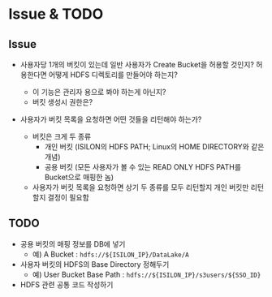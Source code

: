 # Issue & TODO

## Issue

* 사용자당 1개의 버킷이 있는데 일반 사용자가 Create Bucket을 허용할 것인지? 허용한다면 어떻게 HDFS 디렉토리를 만들어야 하는지?
  * 이 기능은 관리자 용으로 봐야 하는게 아닌지?
  * 버킷 생성시 권한은?

* 사용자가 버킷 목록을 요청하면 어떤 것들을 리턴해야 하는가?
  * 버킷은 크게 두 종류
    * 개인 버킷 (ISILON의 HDFS PATH; Linux의 HOME DIRECTORY와 같은 개념)
    * 공용 버킷 (모든 사용자가 볼 수 있는 READ ONLY HDFS PATH를 Bucket으로 매핑한 놈)
  * 사용자가 버킷 목록을 요청하면 상기 두 종류를 모두 리턴할지 개인 버킷만 리턴할지 결정이 필요함

## TODO

* 공용 버킷의 매핑 정보를 DB에 넣기
  * 예) A Bucket : `hdfs://${ISILON_IP}/DataLake/A`
* 사용자 버킷의 HDFS의 Base Directory 정해두기
  * 예) User Bucket Base Path : `hdfs://${ISILON_IP}/s3users/${SSO_ID}`
* HDFS 관련 공통 코드 작성하기
